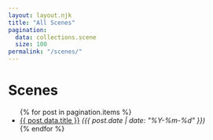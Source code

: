 ```yaml
---
layout: layout.njk
title: "All Scenes"
pagination:
  data: collections.scene
  size: 100
permalink: "/scenes/"
---
```


<h1>Scenes</h1>

<ul>
{% for post in pagination.items %}
  <li>
    <a href="{{ post.url }}">{{ post.data.title }}</a> <em>({{ post.date | date: "%Y-%m-%d" }})</em>
  </li>
{% endfor %}
</ul>